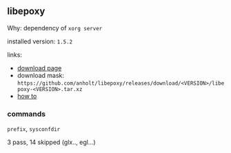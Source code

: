 ## libepoxy

Why: dependency of `xorg server`

installed version: `1.5.2`

links:

- [download page](https://github.com/anholt/libepoxy/releases)
- download mask: `https://github.com/anholt/libepoxy/releases/download/<VERSION>/libepoxy-<VERSION>.tar.xz`
- [how to](https://github.com/anholt/libepoxy)

### commands

`prefix`, `sysconfdir`

3 pass, 14 skipped (glx.., egl...)
